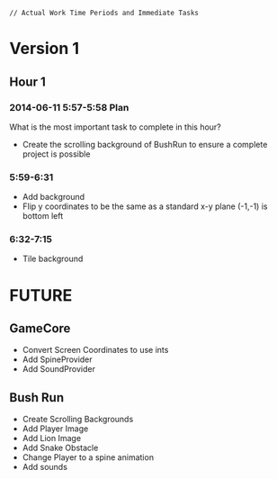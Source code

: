 ~~~
// Actual Work Time Periods and Immediate Tasks
~~~

# Version 1

## Hour 1

### 2014-06-11 5:57-5:58 Plan

What is the most important task to complete in this hour?

- Create the scrolling background of BushRun to ensure a complete project is possible

### 5:59-6:31

- Add background
- Flip y coordinates to be the same as a standard x-y plane (-1,-1) is bottom left

### 6:32-7:15

- Tile background


# FUTURE

## GameCore
- Convert Screen Coordinates to use ints
- Add SpineProvider
- Add SoundProvider

## Bush Run
- Create Scrolling Backgrounds
- Add Player Image
- Add Lion Image
- Add Snake Obstacle
- Change Player to a spine animation
- Add sounds
